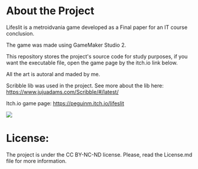 <h1>About the Project</h1>

Lifeslit is a metroidvania game developed as a Final paper for an IT course conclusion.

The game was made using GameMaker Studio 2.

This repository stores the project's source code for study purposes, if you want the executable file, open the game page by the itch.io link below.

All the art is autoral and maded by me.

Scribble lib was used in the project. See more about the lib here: https://www.jujuadams.com/Scribble/#/latest/

Itch.io game page: https://peguinm.itch.io/lifeslit

<img src = "https://img.itch.zone/aW1hZ2UvMjM3ODg3NS8xNDI2MzE2MS5wbmc=/347x500/gf33MJ.png">

<h1>License:</h1>

The project is under the CC BY-NC-ND license.
Please, read the License.md file for more information.

